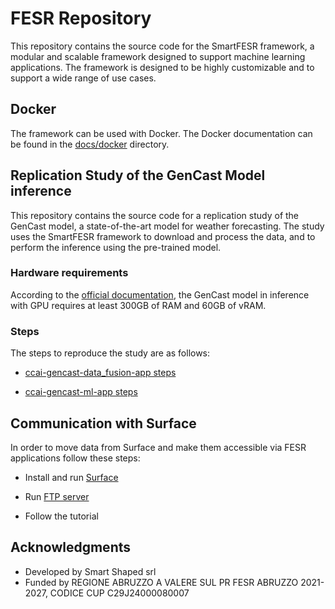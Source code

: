 # FESR Repository

This repository contains the source code for the SmartFESR framework, a modular and scalable framework designed to support machine learning applications. The framework is designed to be highly customizable and to support a wide range of use cases.

## Docker

The framework can be used with Docker. The Docker documentation can be found in the [docs/docker](docs/docker) directory.

## Replication Study of the GenCast Model inference

This repository contains the source code for a replication study of the GenCast model, a state-of-the-art model for weather forecasting. The study uses the SmartFESR framework to download and process the data, and to perform the inference using the pre-trained model.

### Hardware requirements

According to the [official documentation](https://github.com/google-deepmind/graphcast/blob/main/docs/cloud_vm_setup.md), the GenCast model in inference with GPU requires at least 300GB of RAM and 60GB of vRAM.

### Steps

The steps to reproduce the study are as follows:

- [ccai-gencast-data_fusion-app steps](apps/ccai-gencast-data_fusion-app/README.md)

- [ccai-gencast-ml-app steps](apps/ccai-gencast-ml-app/README.md)

## Communication with Surface

In order to move data from Surface and make them accessible via FESR applications follow these steps:

- Install and run [Surface](surface/README.md)

- Run [FTP server](FTP/README.md)

- Follow the tutorial

## Acknowledgments

- Developed by Smart Shaped srl
- Funded by REGIONE ABRUZZO A VALERE SUL PR FESR ABRUZZO 2021-2027, CODICE CUP C29J24000080007
